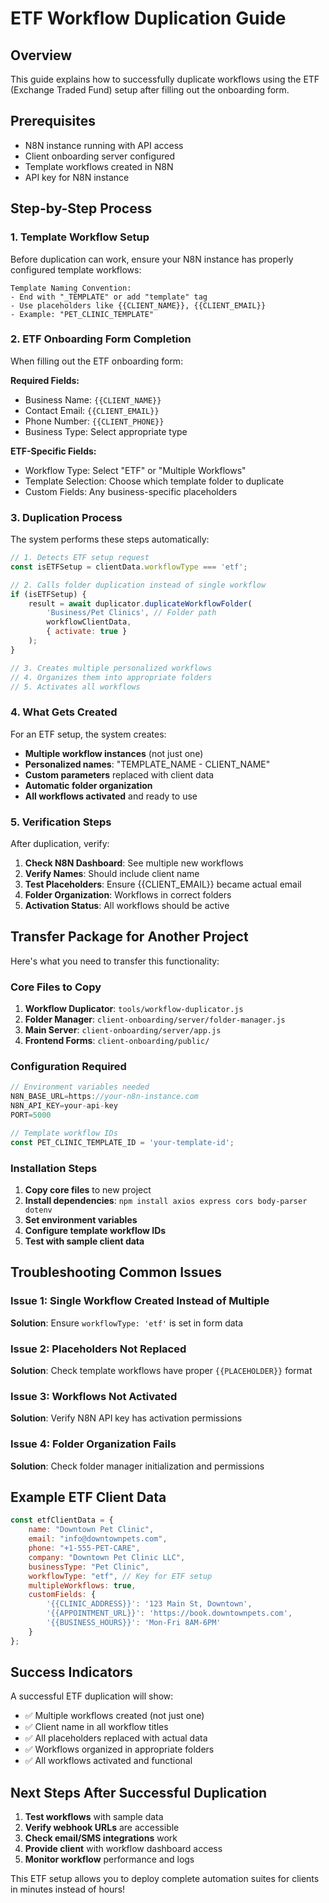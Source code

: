
# ETF Workflow Duplication Guide

## Overview
This guide explains how to successfully duplicate workflows using the ETF (Exchange Traded Fund) setup after filling out the onboarding form.

## Prerequisites
- N8N instance running with API access
- Client onboarding server configured
- Template workflows created in N8N
- API key for N8N instance

## Step-by-Step Process

### 1. Template Workflow Setup

Before duplication can work, ensure your N8N instance has properly configured template workflows:

```
Template Naming Convention:
- End with "_TEMPLATE" or add "template" tag
- Use placeholders like {{CLIENT_NAME}}, {{CLIENT_EMAIL}}
- Example: "PET_CLINIC_TEMPLATE"
```

### 2. ETF Onboarding Form Completion

When filling out the ETF onboarding form:

**Required Fields:**
- Business Name: `{{CLIENT_NAME}}`
- Contact Email: `{{CLIENT_EMAIL}}`
- Phone Number: `{{CLIENT_PHONE}}`
- Business Type: Select appropriate type

**ETF-Specific Fields:**
- Workflow Type: Select "ETF" or "Multiple Workflows"
- Template Selection: Choose which template folder to duplicate
- Custom Fields: Any business-specific placeholders

### 3. Duplication Process

The system performs these steps automatically:

```javascript
// 1. Detects ETF setup request
const isETFSetup = clientData.workflowType === 'etf';

// 2. Calls folder duplication instead of single workflow
if (isETFSetup) {
    result = await duplicator.duplicateWorkflowFolder(
        'Business/Pet Clinics', // Folder path
        workflowClientData,
        { activate: true }
    );
}

// 3. Creates multiple personalized workflows
// 4. Organizes them into appropriate folders
// 5. Activates all workflows
```

### 4. What Gets Created

For an ETF setup, the system creates:
- **Multiple workflow instances** (not just one)
- **Personalized names**: "TEMPLATE_NAME - CLIENT_NAME"
- **Custom parameters** replaced with client data
- **Automatic folder organization**
- **All workflows activated** and ready to use

### 5. Verification Steps

After duplication, verify:

1. **Check N8N Dashboard**: See multiple new workflows
2. **Verify Names**: Should include client name
3. **Test Placeholders**: Ensure {{CLIENT_EMAIL}} became actual email
4. **Folder Organization**: Workflows in correct folders
5. **Activation Status**: All workflows should be active

## Transfer Package for Another Project

Here's what you need to transfer this functionality:

### Core Files to Copy

1. **Workflow Duplicator**: `tools/workflow-duplicator.js`
2. **Folder Manager**: `client-onboarding/server/folder-manager.js`
3. **Main Server**: `client-onboarding/server/app.js`
4. **Frontend Forms**: `client-onboarding/public/`

### Configuration Required

```javascript
// Environment variables needed
N8N_BASE_URL=https://your-n8n-instance.com
N8N_API_KEY=your-api-key
PORT=5000

// Template workflow IDs
const PET_CLINIC_TEMPLATE_ID = 'your-template-id';
```

### Installation Steps

1. **Copy core files** to new project
2. **Install dependencies**: `npm install axios express cors body-parser dotenv`
3. **Set environment variables**
4. **Configure template workflow IDs**
5. **Test with sample client data**

## Troubleshooting Common Issues

### Issue 1: Single Workflow Created Instead of Multiple
**Solution**: Ensure `workflowType: 'etf'` is set in form data

### Issue 2: Placeholders Not Replaced
**Solution**: Check template workflows have proper `{{PLACEHOLDER}}` format

### Issue 3: Workflows Not Activated
**Solution**: Verify N8N API key has activation permissions

### Issue 4: Folder Organization Fails
**Solution**: Check folder manager initialization and permissions

## Example ETF Client Data

```javascript
const etfClientData = {
    name: "Downtown Pet Clinic",
    email: "info@downtownpets.com",
    phone: "+1-555-PET-CARE",
    company: "Downtown Pet Clinic LLC",
    businessType: "Pet Clinic",
    workflowType: "etf", // Key for ETF setup
    multipleWorkflows: true,
    customFields: {
        '{{CLINIC_ADDRESS}}': '123 Main St, Downtown',
        '{{APPOINTMENT_URL}}': 'https://book.downtownpets.com',
        '{{BUSINESS_HOURS}}': 'Mon-Fri 8AM-6PM'
    }
};
```

## Success Indicators

A successful ETF duplication will show:
- ✅ Multiple workflows created (not just one)
- ✅ Client name in all workflow titles
- ✅ All placeholders replaced with actual data
- ✅ Workflows organized in appropriate folders
- ✅ All workflows activated and functional

## Next Steps After Successful Duplication

1. **Test workflows** with sample data
2. **Verify webhook URLs** are accessible
3. **Check email/SMS integrations** work
4. **Provide client** with workflow dashboard access
5. **Monitor workflow** performance and logs

This ETF setup allows you to deploy complete automation suites for clients in minutes instead of hours!

